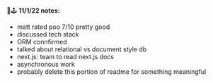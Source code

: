 :eggplant::joystick:
<strong>11/1/22 notes:</strong>
- matt rated poo 7/10 pretty good
- discussed tech stack
- ORM connfirmed
- talked about relational vs document style db
- next.js: team to read next.js docs
- asynchronous work
- probably delete this portion of readme for something meaningful
